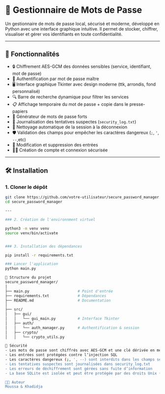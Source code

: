 # 🔐 Gestionnaire de Mots de Passe

Un gestionnaire de mots de passe local, sécurisé et moderne, développé en Python avec une interface graphique intuitive. Il permet de stocker, chiffrer, visualiser et gérer vos identifiants en toute confidentialité.

---

## 🚀 Fonctionnalités

- 🔒 Chiffrement AES-GCM des données sensibles (service, identifiant, mot de passe)
- 🧠 Authentification par mot de passe maître
- 🖥️ Interface graphique Tkinter avec design moderne (ttk, arrondis, fond personnalisé)
- 🔍 Barre de recherche dynamique pour filtrer les services
- 📋 Affichage temporaire du mot de passe + copie dans le presse-papiers
- 🔄 Générateur de mots de passe forts
- 🧪 Journalisation des tentatives suspectes (`security_log.txt`)
- 🧹 Nettoyage automatique de la session à la déconnexion
- 🛡️ Validation des champs pour empêcher les caractères dangereux (`;`, `'`, `--`,etc)
- 🧰 Modification et suppression des entrées
- 🧑‍💻 Création de compte et connexion sécurisée

---

## 🛠️ Installation

### 1. Cloner le dépôt

```bash
git clone https://github.com/votre-utilisateur/secure_password_manager.git
cd secure_password_manager

---

### 2. Création de l'environnment virtuel

python3 -m venv venv
source venv/bin/activate


### 3. Installation des dépendances

pip install -r requirements.txt

### Lancer l'application
python main.py

📂 Structure du projet
secure_password_manager/
│
├── main.py                      # Point d'entrée
├── requirements.txt             # Dépendances
├── README.md                    # Documentation
│
├── src/
│   ├── gui/
│   │   └── gui_main.py          # Interface Tkinter
│   ├── auth/
│   │   └── auth_manager.py      # Authentification & session
│   ├── crypto/
│   │   └── crypto_utils.py   

🔐 Sécurité
- Les mots de passe sont chiffrés avec AES-GCM et une clé dérivée en mémoire
- Les entrées sont protégées contre l’injection SQL
- Les caractères dangereux (;, ', --) sont interdits dans les champs sensibles
- Les tentatives suspectes sont journalisées dans security_log.txt
- Les erreurs de déchiffrement sont gérées sans fuite d’information
- La base SQLite est isolée et peut être protégée par des droits Unix (chmod 600)

🧑‍💻 Auteur
Moussa & Khadidja



